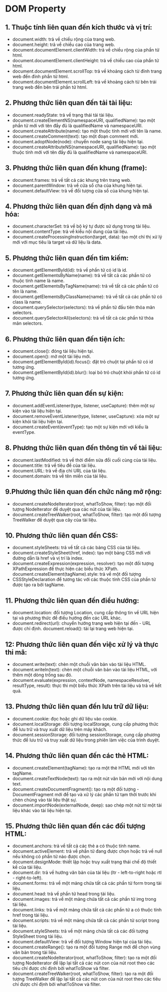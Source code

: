 # DOM Property

## 1. Thuộc tính liên quan đến kích thước và vị trí:
- document.width: trả về chiều rộng của trang web.
- document.height: trả về chiều cao của trang web.
- document.documentElement.clientWidth: trả về chiều rộng của phần tử html.
- document.documentElement.clientHeight: trả về chiều cao của phần tử html.
- document.documentElement.scrollTop: trả về khoảng cách từ đỉnh trang web đến đỉnh phần tử html.
- document.documentElement.scrollLeft: trả về khoảng cách từ bên trái trang web đến bên trái phần tử html.

## 2. Phương thức liên quan đến tải tài liệu:
- document.readyState: trả về trạng thái tải tài liệu.
- document.createElementNS(namespaceURI, qualifiedName): tạo một phần tử mới với tên đầy đủ là qualifiedName và namespaceURI.
- document.createAttribute(name): tạo một thuộc tính mới với tên là name.
- document.createComment(text): tạo một đoạn comment mới.
- document.adoptNode(node): chuyển node sang tài liệu hiện tại.
- document.createAttributeNS(namespaceURI, qualifiedName): tạo một thuộc tính mới với tên đầy đủ là qualifiedName và namespaceURI.

## 3. Phương thức liên quan đến khung (frame):
- document.frames: trả về tất cả các khung trên trang web.
- document.parentWindow: trả về cửa sổ cha của khung hiện tại.
- document.defaultView: trả về đối tượng cửa sổ của khung hiện tại.

## 4. Phương thức liên quan đến định dạng và mã hóa:
- document.characterSet: trả về bộ ký tự được sử dụng trong tài liệu.
- document.contentType: trả về kiểu nội dung của tài liệu.
- document.createProcessingInstruction(target, data): tạo một chỉ thị xử lý mới với mục tiêu là target và dữ liệu là data.

## 5. Phương thức liên quan đến tìm kiếm:
- document.getElementById(id): trả về phần tử có id là id.
- document.getElementsByName(name): trả về tất cả các phần tử có thuộc tính name là name.
- document.getElementsByTagName(name): trả về tất cả các phần tử có tên là name.
- document.getElementsByClassName(name): trả về tất cả các phần tử có class là name.
- document.querySelector(selectors): trả về phần tử đầu tiên thỏa mãn selectors.
- document.querySelectorAll(selectors): trả về tất cả các phần tử thỏa mãn selectors.

## 6. Phương thức liên quan đến tiện ích:
- document.close(): đóng tài liệu hiện tại.
- document.open(): mở một tài liệu mới.
- document.getElementById(id).focus(): đặt trỏ chuột tại phần tử có id tương ứng.
- document.getElementById(id).blur(): loại bỏ trỏ chuột khỏi phần tử có id tương ứng.

## 7. Phương thức liên quan đến sự kiện:
- document.addEventListener(type, listener, useCapture): thêm một sự kiện vào tài liệu hiện tại.
- document.removeEventListener(type, listener, useCapture): xóa một sự kiện khỏi tài liệu hiện tại.
- document.createEvent(eventType): tạo một sự kiện mới với kiểu là eventType.

## 8. Phương thức liên quan đến thông tin về tài liệu:
- document.lastModified: trả về thời điểm sửa đổi cuối cùng của tài liệu.
- document.title: trả về tiêu đề của tài liệu.
- document.URL: trả về địa chỉ URL của tài liệu.
- document.domain: trả về tên miền của tài liệu.

## 9.Phương thức liên quan đến chức năng mở rộng:
- document.createNodeIterator(root, whatToShow, filter): tạo một đối tượng NodeIterator để duyệt qua các nút của tài liệu.
- document.createTreeWalker(root, whatToShow, filter): tạo một đối tượng TreeWalker để duyệt qua cây của tài liệu.

## 10. Phương thức liên quan đến CSS:
- document.styleSheets: trả về tất cả các bảng CSS của tài liệu.
- document.createStyleSheet(href, index): tạo một bảng CSS mới với đường dẫn là href và vị trí là index.
- document.createExpression(expression, resolver): tạo một đối tượng XPathExpression để thực hiện các biểu thức XPath.  
document.createElement(tagName).style: trả về một đối tượng
- CSSStyleDeclaration để tương tác với các thuộc tính CSS của phần tử được tạo ra bởi tagName.

## 11. Phương thức liên quan đến điều hướng:
- document.location: đối tượng Location, cung cấp thông tin về URL hiện tại và phương thức để điều hướng đến các URL khác.
- document.redirect(url): chuyển hướng trang web hiện tại đến - URL được chỉ định.
document.reload(): tải lại trang web hiện tại.

## 12: Phương thức liên quan đến việc xử lý và thực thi mã:
- document.write(text): chèn một chuỗi văn bản vào tài liệu HTML.
- document.writeln(text): chèn một chuỗi văn bản vào tài liệu HTML, với thêm một dòng trống sau đó.
- document.evaluate(expression, contextNode, namespaceResolver, resultType, result): thực thi một biểu thức XPath trên tài liệu và trả về kết quả.

## 13. Phương thức liên quan đến lưu trữ dữ liệu:
- document.cookie: đọc hoặc ghi dữ liệu vào cookie.
- document.localStorage: đối tượng localStorage, cung cấp phương thức để lưu trữ và truy xuất dữ liệu trên máy khách.
- document.sessionStorage: đối tượng sessionStorage, cung cấp phương thức để lưu trữ và truy xuất dữ liệu trong phiên làm việc của trình duyệt.

## 14. Phương thức liên quan đến các thẻ HTML:
- document.createElement(tagName): tạo ra một thẻ HTML mới với tên tagName.
- document.createTextNode(text): tạo ra một nút văn bản mới với nội dung text.
- document.createDocumentFragment(): tạo ra một đối tượng - DocumentFragment mới để tạo và xử lý các phần tử tạm thời trước khi chèn chúng vào tài liệu thật sự.
- document.importNode(externalNode, deep): sao chép một nút từ một tài liệu khác vào tài liệu hiện tại.

## 15. Phương thức liên quan đến các đối tượng HTML:
- document.anchors: trả về tất cả các thẻ a có thuộc tính name.
- document.activeElement: trả về phần tử đang được chọn hoặc trả về null nếu không có phần tử nào được chọn.
- document.designMode: thiết lập hoặc truy xuất trạng thái chế độ thiết kế của tài liệu.
- document.dir: trả về hướng văn bản của tài liệu (ltr - left-to-right hoặc rtl - right-to-left).
- document.forms: trả về một mảng chứa tất cả các phần tử form trong tài liệu.
- document.head: trả về phần tử head trong tài liệu.
- document.images: trả về một mảng chứa tất cả các phần tử img trong tài liệu.
- document.links: trả về một mảng chứa tất cả các phần tử a có thuộc tính href trong tài liệu.
- document.scripts: trả về một mảng chứa tất cả các phần tử script trong tài liệu.
- document.styleSheets: trả về một mảng chứa tất cả các đối tượng StyleSheet trong tài liệu.
- document.defaultView: trả về đối tượng Window hiện tại của tài liệu.
- document.createRange(): tạo ra một đối tượng Range mới để chọn vùng văn bản trong tài liệu.
- document.createNodeIterator(root, whatToShow, filter): tạo ra một đối tượng NodeIterator để lặp lại tất cả các nút con của nút root theo các tiêu chí được chỉ định bởi whatToShow và filter.
- document.createTreeWalker(root, whatToShow, filter): tạo ra một đối tượng TreeWalker để lặp lại tất cả các nút con của nút root theo các tiêu chí được chỉ định bởi whatToShow và filter.
